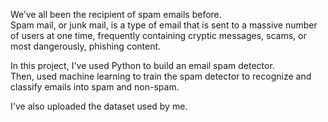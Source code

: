 We’ve all been the recipient of spam emails before.                  
Spam mail, or junk mail, is a type of email that is sent to a massive number of users at one time, frequently containing cryptic messages, scams, or most dangerously, phishing content.        

In this project, I've used Python to build an email spam detector.       
Then, used machine learning to train the spam detector to recognize and classify emails into spam and non-spam.       

I've also uploaded the dataset used by me. 
